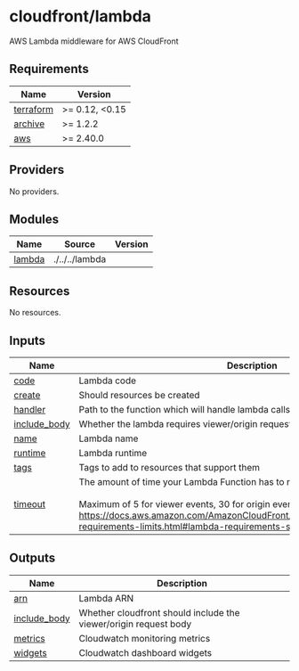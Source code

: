 # cloudfront/lambda

AWS Lambda middleware for AWS CloudFront

<!-- BEGIN_TF_DOCS -->
## Requirements

| Name | Version |
|------|---------|
| <a name="requirement_terraform"></a> [terraform](#requirement\_terraform) | >= 0.12, <0.15 |
| <a name="requirement_archive"></a> [archive](#requirement\_archive) | >= 1.2.2 |
| <a name="requirement_aws"></a> [aws](#requirement\_aws) | >= 2.40.0 |

## Providers

No providers.

## Modules

| Name | Source | Version |
|------|--------|---------|
| <a name="module_lambda"></a> [lambda](#module\_lambda) | ./../../lambda |  |

## Resources

No resources.

## Inputs

| Name | Description | Type | Default | Required |
|------|-------------|------|---------|:--------:|
| <a name="input_code"></a> [code](#input\_code) | Lambda code | `string` | n/a | yes |
| <a name="input_create"></a> [create](#input\_create) | Should resources be created | `bool` | `true` | no |
| <a name="input_handler"></a> [handler](#input\_handler) | Path to the function which will handle lambda calls | `string` | `"index.handler"` | no |
| <a name="input_include_body"></a> [include\_body](#input\_include\_body) | Whether the lambda requires viewer/origin request body | `bool` | `false` | no |
| <a name="input_name"></a> [name](#input\_name) | Lambda name | `string` | n/a | yes |
| <a name="input_runtime"></a> [runtime](#input\_runtime) | Lambda runtime | `string` | `"nodejs12.x"` | no |
| <a name="input_tags"></a> [tags](#input\_tags) | Tags to add to resources that support them | `map(string)` | `{}` | no |
| <a name="input_timeout"></a> [timeout](#input\_timeout) | The amount of time your Lambda Function has to run in seconds.<br><br>    Maximum of 5 for viewer events, 30 for origin events.<br>    https://docs.aws.amazon.com/AmazonCloudFront/latest/DeveloperGuide/lambda-requirements-limits.html#lambda-requirements-see-limits | `number` | `5` | no |

## Outputs

| Name | Description |
|------|-------------|
| <a name="output_arn"></a> [arn](#output\_arn) | Lambda ARN |
| <a name="output_include_body"></a> [include\_body](#output\_include\_body) | Whether cloudfront should include the viewer/origin request body |
| <a name="output_metrics"></a> [metrics](#output\_metrics) | Cloudwatch monitoring metrics |
| <a name="output_widgets"></a> [widgets](#output\_widgets) | Cloudwatch dashboard widgets |
<!-- END_TF_DOCS -->
